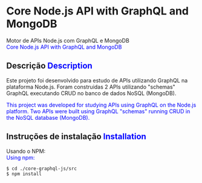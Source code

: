 # Core Node.js API with GraphQL and MongoDB

Motor de APIs Node.js com GraphQL e MongoDB  
<span style="color:blue">Core Node.js API with GraphQL and MongoDB</span> 

## Descrição <span style="color:blue">Description</span>
  
Este projeto foi desenvolvido para estudo de APIs utilizando GraphQL na plataforma Node.js.
Foram construidas 2 APIs utilizando "schemas" GraphQL executando CRUD no banco de dados NoSQL (MongoDB).

<span style="color:blue">
This project was developed for studying APIs using GraphQL on the Node.js platform.
Two APIs were built using GraphQL "schemas" running CRUD in the NoSQL database (MongoDB).
</span>

## Instruções de instalação <span style="color:blue">Installation</span>

Usando o NPM:  
<span style="color:blue">
Using npm:
</span>  

```shell
$ cd ./core-graphql-js/src
$ npm install
```
